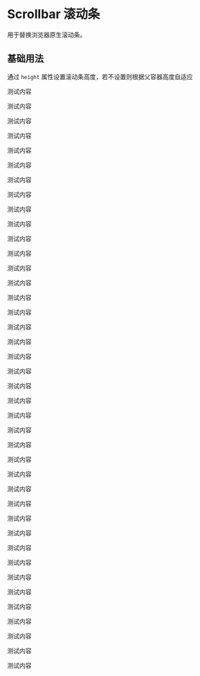 # Scrollbar 滚动条

用于替换浏览器原生滚动条。

## 基础用法

通过 `height` 属性设置滚动条高度，若不设置则根据父容器高度自适应

<ivy-scrollbar height="500px">
    <p>测试内容</p>
    <p>测试内容</p>
    <p>测试内容</p>
    <p>测试内容</p>
    <p>测试内容</p>
    <p>测试内容</p>
    <p>测试内容</p>
    <p>测试内容</p>
    <p>测试内容</p>
    <p>测试内容</p>
    <p>测试内容</p>
    <p>测试内容</p>
    <p>测试内容</p>
    <p>测试内容</p>
    <p>测试内容</p>
    <p>测试内容</p>
    <p>测试内容</p>
    <p>测试内容</p>
    <p>测试内容</p>
    <p>测试内容</p>
    <p>测试内容</p>
    <p>测试内容</p>
    <p>测试内容</p>
    <p>测试内容</p>
    <p>测试内容</p>
    <p>测试内容</p>
    <p>测试内容</p>
    <p>测试内容</p>
    <p>测试内容</p>
    <p>测试内容</p>
    <p>测试内容</p>
    <p>测试内容</p>
    <p>测试内容</p>
    <p>测试内容</p>
    <p>测试内容</p>
    <p>测试内容</p>
    <p>测试内容</p>
    <p>测试内容</p>
    <p>测试内容</p>
    <p>测试内容</p>
</ivy-scrollbar>
